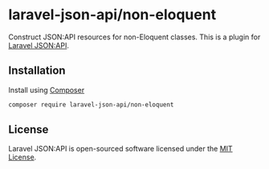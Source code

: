 # laravel-json-api/non-eloquent

Construct JSON:API resources for non-Eloquent classes. This is a plugin for
[Laravel JSON:API](https://laraveljsonapi.io).

## Installation

Install using [Composer](https://getcomposer.org)

```bash
composer require laravel-json-api/non-eloquent
```

## License

Laravel JSON:API is open-sourced software licensed under the [MIT License](./LICENSE).
